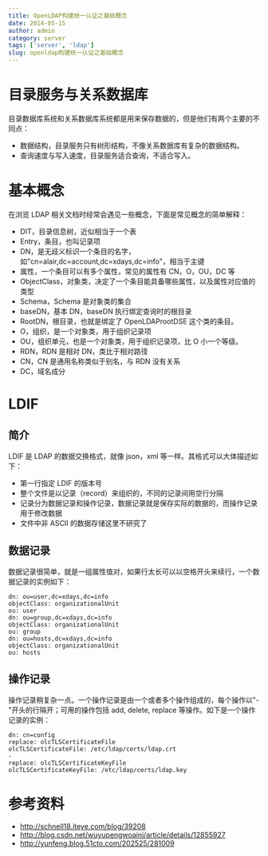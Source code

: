 ```yaml
---
title: OpenLDAP构建统一认证之基础概念
date: 2014-05-15
author: admin
category: server
tags: ['server', 'ldap']
slug: openldap构建统一认证之基础概念
---
```


# 目录服务与关系数据库

目录数据库系统和关系数据库系统都是用来保存数据的，但是他们有两个主要的不同点：

- 数据结构，目录服务只有树形结构，不像关系数据库有复杂的数据结构。
- 查询速度与写入速度，目录服务适合查询，不适合写入。

# 基本概念

在浏览 LDAP 相关文档时经常会遇见一些概念，下面是常见概念的简单解释：

- DIT，目录信息树，近似相当于一个表
- Entry，条目，也叫记录项
- DN，是无歧义标识一个条目的名字，如"cn=alair,dc=account,dc=xdays,dc=info"，相当于主键
- 属性，一个条目可以有多个属性，常见的属性有 CN，O，OU，DC 等
- ObjectClass，对象类，决定了一个条目能具备哪些属性，以及属性对应值的类型
- Schema，Schema 是对象类的集合
- baseDN，基本 DN，baseDN 执行绑定查询时的根目录
- RootDN，根目录，也就是绑定了 OpenLDAProotDSE 这个类的条目。
- O，组织，是一个对象类，用于组织记录项
- OU，组织单元，也是一个对象类，用于组织记录项，比 O 小一个等级。
- RDN，RDN 是相对 DN，类比于相对路径
- CN，CN 是通用名称类似于别名，与 RDN 没有关系
- DC，域名成分

# LDIF

## 简介

LDIF 是 LDAP 的数据交换格式，就像 json，xml 等一样。其格式可以大体描述如下：

- 第一行指定 LDIF 的版本号
- 整个文件是以记录（record）来组织的，不同的记录间用空行分隔
- 记录分为数据记录和操作记录，数据记录就是保存实际的数据的，而操作记录用于修改数据
- 文件中非 ASCII 的数据存储这里不研究了

## 数据记录

数据记录很简单，就是一组属性值对，如果行太长可以以空格开头来续行，一个数据记录的实例如下：

    dn: ou=user,dc=xdays,dc=info
    objectClass: organizationalUnit
    ou: user
    dn: ou=group,dc=xdays,dc=info
    objectClass: organizationalUnit
    ou: group
    dn: ou=hosts,dc=xdays,dc=info
    objectClass: organizationalUnit
    ou: hosts

## 操作记录

操作记录稍复杂一点。一个操作记录是由一个或者多个操作组成的，每个操作以"-"开头的行隔开；可用的操作包括 add,
delete, replace 等操作。如下是一个操作记录的实例：

    dn: cn=config
    replace: olcTLSCertificateFile
    olcTLSCertificateFile: /etc/ldap/certs/ldap.crt
    -
    replace: olcTLSCertificateKeyFile
    olcTLSCertificateKeyFile: /etc/ldap/certs/ldap.key

# 参考资料

- http://schnell18.iteye.com/blog/39208
- http://blog.csdn.net/wuyupengwoaini/article/details/12855927
- http://yunfeng.blog.51cto.com/202525/281009
